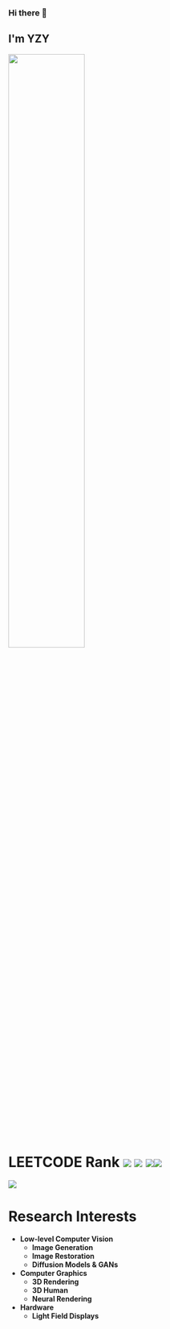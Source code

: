 ### Hi there 👋

## I'm **YZY**

<img src="https://gist.githubusercontent.com/patevs/b007a0e98fb216438d4cbf559fac4166/raw/88f20c9d749d756be63f22b09f3c4ac570bc5101/programming.gif" width="55%">


# LEETCODE Rank ![](https://leetcode-badge.haozibi.dev/v1cn/ranking/Royalvice.svg)  ![](https://leetcode-badge.haozibi.dev/v1cn/solved/Royalvice.svg) ![](https://leetcode-badge.haozibi.dev/v1cn/accepted-rate/Royalvice.svg)![](https://stats.justsong.cn/api/leetcode?username=Royalvice&cn=true&theme=dark)
![](https://leetcode-badge.haozibi.dev/v1cn/chart/submission-calendar/Royalvice.svg)

# Research Interests
<!-- 树状结构 -->
- **Low-level Computer Vision**
  - **Image Generation**
  - **Image Restoration**
  - **Diffusion Models & GANs**
- **Computer Graphics**
  - **3D Rendering**
  - **3D Human**
  - **Neural Rendering**
- **Hardware**
  - **Light Field Displays**


